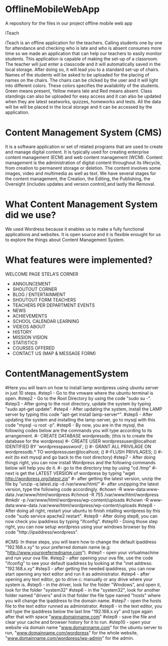 # OfflineMobileWebApp
A repository for the files in our project offline mobile web app

iTeach 

iTeach is an offline application for the teachers. Calling students one by one for attendance and checking who is late and who is absent consumes more time so we made an application that can help our teachers to easily monitor students. This application is capable of making the set-up of a classroom. The teacher will just enter a classcode and it will automatically saved in the local storage. After doing so, it will lead you to a standard set-up of chairs. Names of the students will be asked to be uploaded for the placing of names on the chairs. The chairs can be clicked by the user and it will light into different colors. These colors specifies the availability of the students. Green means present, Yellow means late and Red means absent. Class standings can also be uploaded for easy access and it can also be updated when they are latest seatworks, quizzes, homeworks and tests. All the data will be will be placed in the local storage and it can be accessed by the application.

# Content Management System (CMS)

It is a software application or set of related programs that are used to create and manage digital content. It is typically used for creating enterprise content management (ECM) and web content management (WCM). Content management is the administration of digital content throughout its lifecycle, from creation to permanent storage or deletion. The content involves some images, video and multimedia as well as text. We have several stages for the content management, the Creation, the Editing, the Publishing, the Oversight (includes updates and version control),and lastly the Removal.  

# What Content Management System did we use?

We used Wordress because it enables us to make a fully functional applications and websites. It is open source and it is flexible enought for us to explore the things about Content Management System.

# What features were implemented? 
WELCOME PAGE 
STELA’S CORNER
- ANNOUNCEMENT
- SHOUTOUT CORNER
- BLOG / ENTERTAINMENT
- SHOUTOUT FORM 
TEACHERS
- TEACHERS PER DEPARTMENT
EVENTS
- NEWS
- ACHIEVEMENTS
- SCHOOL CALENDAR
LEARNING
- VIDEOS 
ABOUT
- HISTORY
- MISSION VISION
- STATISTICS
- COURSES OFFERED
- CONTACT US (MAP & MESSAGE FORM)


# ContentManagementSystem 
#Here you will learn on how to install lamp wordpress using ubuntu server in just 10 steps.
  #step1 - Go to the vmware where the ubuntu terminal is open.
  #step2 - Go to the Root Directory by using the code "sudo su -".
  #step3 - After going to the root directory, update the system by typing "sudo apt-get update".
  #step4 - After updating the system, install the LAMP server by typing this code "apt-get install lamp-server^".
  #step5 - After updating the system and installing the lamp-server, go to mysql with this code "mysql -u root -p".
  #step6 - By now, you are in the mysql, the following codes below are the commands you will type according to its arrangement.
		#- CREATE DATABASE wordpressdb; (this is to create the database for the wordpress)
		#- CREATE USER wordpressuser@localhost IDENTIFIED BY 'wordpresspassword'; ()
		#- GRANT ALL PRIVILAGE ON wordpressdb.* TO wordpressuser@localhost; ()
		#-FLUSH PRIVILAGES; ()
		#-exit (to exit mysql and go back to the root directory)
  #step7 - After doing things right, you can now install Wordpress and the following commands below will help you do it. 
		#- go to the directory tmp by using "cd /tmp"
		#- next is get the LATEST VERSION of wordpress by typing "wget http://wordpress.org/latest.zip"
		#- after getting the latest version, unzip the file by "unzip -q latest.zip -d /var/www/html/"
		#- after unzipping the latest version, type the following code accordingly.
			  #chown -R www-data:www-data /var/www/html/wordpress
			  #chmod -R 755 /var/www/html/wordpress
			  #mkdir -p /var/www/html/wordpress/wp-content/uploads
			  #chown -R www-data:www-data /var/www/html/wordpress/wp-content/uploads
  #step8 - After doing all right, restart your ubuntu to finish intalling wordpress by this code "sudo service apache2 restart".
  #step9 - After doing step8, you can now check you ipaddress by typing "ifconfig".
  #step10 - Doing those step right, you can now setup wordpress using your windows browser by this code "http://ipaddress/wordpress".
  
#CMS: In these steps, you will learn how to change the default ipaddress "192.168.x.xy" to your preferred domain name 
(e.g: "http://www.yourpreferredname.com").
#step1 - open your virtualmachine and run your ova file.
#step2 - after opening your ova file, use the code "ifconfig" to see your default ipaddress by looking at the "inet address: "192.168.x.xy"
#step3 - after getting the needed ipaddress, you can now start opening any text editor and run it as administrator. 
#step4 - after opening any text editor, go to drive c: manually or any drive where your system is. 
#step5 - in the driver, look for the folder "Windows", and open it, look for the folder "system32"
#step6 - in the "system32", look for another folder named "drivers" and in that folder the file type named "hosts" where you will change the ipaddress to the domain name. 
#step7 - open the hosts file to the text editor runned as administrator. 
#step8 - in the text editor, you will type the ipaddress below the last line "192.168.x.xy" and type again after that with space "www.domainname.com"
#step9 - save the file and clear your cache and browser history for it to run. 
#step10 - open your website via domain name "www.domainname.com" for the ubuntu server to run, "www.domainname.com/wordpress" for the whole website, "www.domainname.com/wordpress/wp-admin" for the admin.
